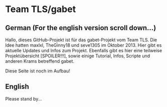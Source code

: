 # Team TLS/gabet
## German (For the english version scroll down...)

Hallo,
dieses GitHub-Projekt ist für das gabet-Projekt vom Team TLS.
Die Idee hatten maxlxl, TheGinny18 und seve1305 im Oktober 2013.
Hier gibt es aktuelle Updates und Infos zum Projekt.
Ebenfalls gibt es hier eine teilweise Projektübersicht [SPOILER!!!],
sowie einige Tutorial, Infos, Scripte und anderen Krams betreffend gabet.

Diese Seite ist noch im Aufbau!

## English

Please stand by...
